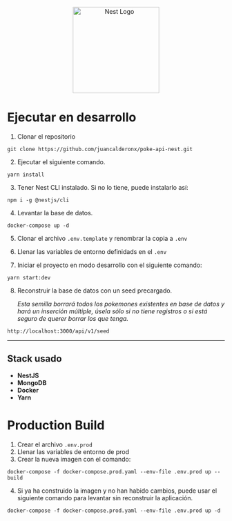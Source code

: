 <p align="center">
  <a href="http://nestjs.com/" target="blank"><img src="https://nestjs.com/img/logo-small.svg" width="200" alt="Nest Logo" /></a>
</p>

# Ejecutar en desarrollo

1. Clonar el repositorio
```
git clone https://github.com/juancalderonx/poke-api-nest.git
```   

2. Ejecutar el siguiente comando.
```
yarn install
```
3. Tener Nest CLI instalado. Si no lo tiene, puede instalarlo así:
```
npm i -g @nestjs/cli
```

4. Levantar la base de datos.
```
docker-compose up -d
```

5. Clonar el archivo ```.env.template``` y renombrar la copia a ```.env```

6. Llenar las variables de entorno definidads en el ```.env```

7. Iniciar el proyecto en modo desarrollo con el siguiente comando:
```
yarn start:dev
```

8. Reconstruir la base de datos con un seed precargado.
   
    *Esta semilla borrará todos los pokemones existentes en base de datos y hará un inserción múltiple, úsela sólo si no tiene registros o si está seguro de querer borrar los que tenga.*
```
http://localhost:3000/api/v1/seed
```
---

## Stack usado
* **NestJS**
* **MongoDB**
* **Docker**
* **Yarn**

# Production Build
1. Crear el archivo ```.env.prod```
2. Llenar las variables de entorno de prod
3. Crear la nueva imagen con el comando:
```
docker-compose -f docker-compose.prod.yaml --env-file .env.prod up --build
```
4. Si ya ha construido la imagen y no han habido cambios, puede usar el siguiente comando para levantar sin reconstruir la aplicación.
```
docker-compose -f docker-compose.prod.yaml --env-file .env.prod up -d
```